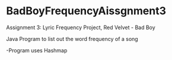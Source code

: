 # BadBoyFrequencyAissgnment3
Assignment 3: Lyric Frequency Project, Red Velvet - Bad Boy 

Java Program to list out the word frequency of a song

-Program uses Hashmap




























